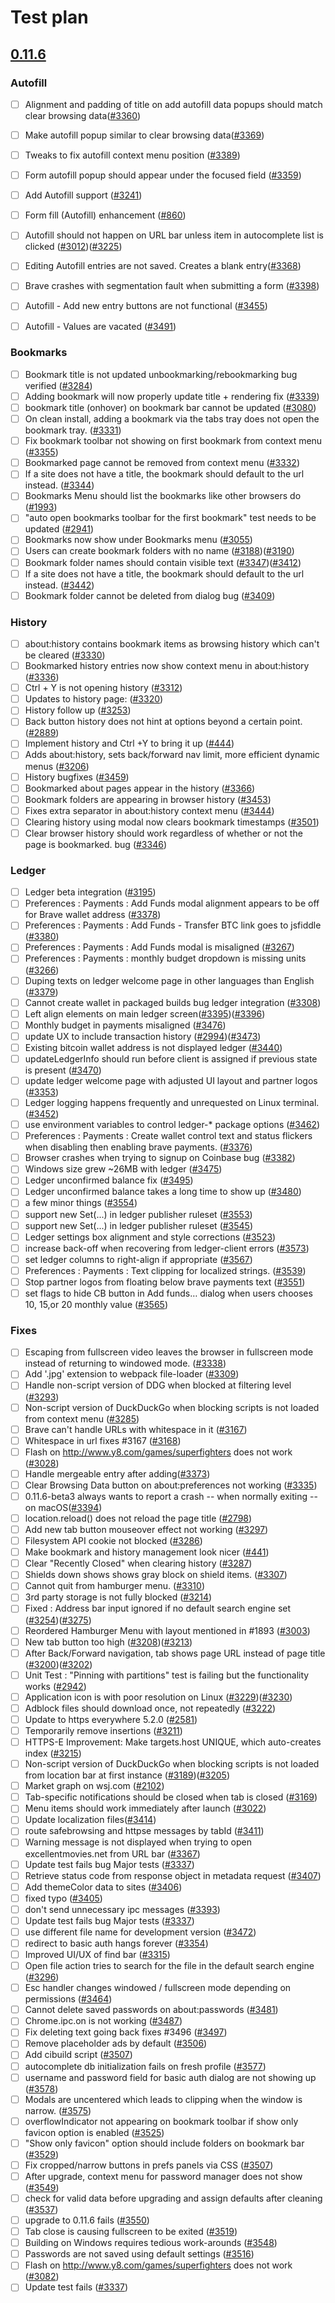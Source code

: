 # Test plan

## [0.11.6](https://github.com/brave/browser-laptop/releases/v0.11.6dev)

 ### Autofill
 - [ ]  Alignment and padding of title on add autofill data popups should match clear browsing data([#3360](https://github.com/brave/browser-laptop/issues/3360))
 - [ ]  Make autofill popup similar to clear browsing data([#3369](https://github.com/brave/browser-laptop/issues/3369))
 - [ ]  Tweaks to fix autofill context menu position ([#3389](https://github.com/brave/browser-laptop/issues/3389))
 - [ ]  Form autofill popup should appear under the focused field ([#3359](https://github.com/brave/browser-laptop/issues/3359))
 - [ ]  Add Autofill support ([#3241](https://github.com/brave/browser-laptop/issues/3241))
 - [ ]  Form fill (Autofill) enhancement ([#860](https://github.com/brave/browser-laptop/issues/860))
 - [ ]  Autofill should not happen on URL bar unless item in autocomplete list is clicked ([#3012](https://github.com/brave/browser-laptop/issues/3012))([#3225](https://github.com/brave/browser-laptop/issues/3225))
 - [ ]  Editing Autofill entries are not saved. Creates a blank entry([#3368](https://github.com/brave/browser-laptop/issues/3368))
 - [ ]  Brave crashes with segmentation fault when submitting a form ([#3398](https://github.com/brave/browser-laptop/issues/3398))
 - [ ]  Autofill - Add new entry buttons are not functional ([#3455](https://github.com/brave/browser-laptop/issues/3455))
  - [ ]  Autofill - Values are vacated ([#3491](https://github.com/brave/browser-laptop/issues/3491))


 ### Bookmarks
 - [ ]  Bookmark title is not updated unbookmarking/rebookmarking bug verified ([#3284](https://github.com/brave/browser-laptop/issues/3284))
 - [ ]  Adding bookmark will now properly update title + rendering fix ([#3339](https://github.com/brave/browser-laptop/issues/3339))
 - [ ]  bookmark title (onhover) on bookmark bar cannot be updated ([#3080](https://github.com/brave/browser-laptop/issues/3080))
 - [ ]  On clean install, adding a bookmark via the tabs tray does not open the bookmark tray. ([#3331](https://github.com/brave/browser-laptop/issues/3331))
 - [ ]  Fix bookmark toolbar not showing on first bookmark from context menu ([#3355](https://github.com/brave/browser-laptop/issues/3355))
 - [ ]  Bookmarked page cannot be removed from context menu ([#3332](https://github.com/brave/browser-laptop/issues/3332))
 - [ ]  If a site does not have a title, the bookmark should default to the url instead. ([#3344](https://github.com/brave/browser-laptop/issues/3344))
 - [ ]  Bookmarks Menu should list the bookmarks like other browsers do ([#1993](https://github.com/brave/browser-laptop/issues/1993))
 - [ ]  "auto open bookmarks toolbar for the first bookmark" test needs to be updated ([#2941](https://github.com/brave/browser-laptop/issues/2941))
 - [ ]  Bookmarks now show under Bookmarks menu ([#3055](https://github.com/brave/browser-laptop/issues/3055))
 - [ ]  Users can create bookmark folders with no name ([#3188](https://github.com/brave/browser-laptop/issues/3188))([#3190](https://github.com/brave/browser-laptop/issues/3190))
 - [ ]  Bookmark folder names should contain visible text ([#3347](https://github.com/brave/browser-laptop/issues/3347))([#3412](https://github.com/brave/browser-laptop/issues/3412))
 - [ ]  If a site does not have a title, the bookmark should default to the url instead. ([#3442](https://github.com/brave/browser-laptop/issues/3442))
 - [ ]  Bookmark folder cannot be deleted from dialog bug  ([#3409](https://github.com/brave/browser-laptop/issues/3409))

 ### History  
 - [ ]  about:history contains bookmark items as browsing history which can't be cleared ([#3330](https://github.com/brave/browser-laptop/issues/3330))
 - [ ]  Bookmarked history entries now show context menu in about:history ([#3336](https://github.com/brave/browser-laptop/issues/3336))
 - [ ]  Ctrl + Y is not opening history ([#3312](https://github.com/brave/browser-laptop/issues/3312))
 - [ ]  Updates to history page: ([#3320](https://github.com/brave/browser-laptop/issues/3320))
 - [ ]  History follow up ([#3253](https://github.com/brave/browser-laptop/issues/3253))
 - [ ]  Back button history does not hint at options beyond a certain point.  ([#2889](https://github.com/brave/browser-laptop/issues/2889))
 - [ ]  Implement history and Ctrl +Y to bring it up ([#444](https://github.com/brave/browser-laptop/issues/444))
 - [ ]  Adds about:history, sets back/forward nav limit, more efficient dynamic menus ([#3206](https://github.com/brave/browser-laptop/issues/3206))
 - [ ]  History bugfixes  ([#3459](https://github.com/brave/browser-laptop/issues/3459))
 - [ ]  Bookmarked about pages appear in the history ([#3366](https://github.com/brave/browser-laptop/issues/3366))
 - [ ]  Bookmark folders are appearing in browser history ([#3453](https://github.com/brave/browser-laptop/issues/3453))
 - [ ]  Fixes extra separator in about:history context menu  ([#3444](https://github.com/brave/browser-laptop/issues/3444))
 - [ ]  Clearing history using modal now clears bookmark timestamps ([#3501](https://github.com/brave/browser-laptop/issues/3501))
 - [ ]  Clear browser history should work regardless of whether or not the page is bookmarked. bug  ([#3346](https://github.com/brave/browser-laptop/issues/3346))

 ### Ledger
 - [ ]  Ledger beta integration  ([#3195](https://github.com/brave/browser-laptop/issues/3195))
 - [ ]  Preferences : Payments : Add Funds modal alignment appears to be off for Brave wallet address ([#3378](https://github.com/brave/browser-laptop/issues/3378))
 - [ ]  Preferences : Payments : Add Funds - Transfer BTC link goes to jsfiddle ([#3380](https://github.com/brave/browser-laptop/issues/3380))
 - [ ]  Preferences : Payments : Add Funds modal is misaligned ([#3267](https://github.com/brave/browser-laptop/issues/3267))
 - [ ]  Preferences : Payments : monthly budget dropdown is missing units ([#3266](https://github.com/brave/browser-laptop/issues/3266))
 - [ ]  Duping texts on ledger welcome page in other languages than English ([#3379](https://github.com/brave/browser-laptop/issues/3379))
 - [ ]  Cannot create wallet in packaged builds bug ledger integration ([#3308](https://github.com/brave/browser-laptop/issues/3308))
 - [ ]  Left align elements on main ledger screen([#3395](https://github.com/brave/browser-laptop/issues/3395))([#3396](https://github.com/brave/browser-laptop/issues/3396))
 - [ ]  Monthly budget in payments misaligned ([#3476](https://github.com/brave/browser-laptop/issues/3476))
 - [ ]  update UX to include transaction history ([#2994](https://github.com/brave/browser-laptop/issues/2994))([#3473](https://github.com/brave/browser-laptop/issues/3473))
 - [ ]  Existing bitcoin wallet address is not displayed ledger ([#3440](https://github.com/brave/browser-laptop/issues/3440))
 - [ ]  updateLedgerInfo should run before client is assigned if previous state is present  ([#3470](https://github.com/brave/browser-laptop/issues/3470))
 - [ ]  update ledger welcome page with adjusted UI layout and partner logos ([#3353](https://github.com/brave/browser-laptop/issues/3353))
 - [ ]  Ledger logging happens frequently and unrequested on Linux terminal. ([#3452](https://github.com/brave/browser-laptop/issues/3452))
 - [ ]  use environment variables to control ledger-* package options ([#3462](https://github.com/brave/browser-laptop/issues/3462))
 - [ ]  Preferences : Payments : Create wallet control text and status flickers when disabling then enabling brave payments. ([#3376](https://github.com/brave/browser-laptop/issues/3376))
 - [ ]  Browser crashes when trying to signup on Coinbase bug ([#3382](https://github.com/brave/browser-laptop/issues/3382))
 - [ ]  Windows size grew ~26MB with ledger ([#3475](https://github.com/brave/browser-laptop/issues/3475))
 - [ ]  Ledger unconfirmed balance fix ([#3495](https://github.com/brave/browser-laptop/issues/3495))
 - [ ]  Ledger unconfirmed balance takes a long time to show up  ([#3480](https://github.com/brave/browser-laptop/issues/3480))
 - [ ]  a few minor things ([#3554](https://github.com/brave/browser-laptop/issues/3554))
 - [ ]  support new Set(...) in ledger publisher ruleset ([#3553](https://github.com/brave/browser-laptop/issues/3553))
 - [ ]  support new Set(...) in ledger publisher ruleset ([#3545](https://github.com/brave/browser-laptop/issues/3545))
 - [ ]  Ledger settings box alignment and style corrections ([#3523](https://github.com/brave/browser-laptop/issues/3523))
 - [ ]  increase back-off when recovering from ledger-client errors ([#3573](https://github.com/brave/browser-laptop/issues/3573))
 - [ ]  set ledger columns to right-align if appropriate ([#3567](https://github.com/brave/browser-laptop/issues/3567))
 - [ ]  Preferences : Payments : Text clipping for localized strings. ([#3539](https://github.com/brave/browser-laptop/issues/3539))
 - [ ]  Stop partner logos from floating below brave payments text ([#3551](https://github.com/brave/browser-laptop/issues/3551))
 - [ ]  set flags to hide CB button in Add funds… dialog when users chooses 10, 15,or 20 monthly value ([#3565](https://github.com/brave/browser-laptop/issues/3565))

 ### Fixes
 - [ ]  Escaping from fullscreen video leaves the browser in fullscreen mode instead of returning to windowed mode. ([#3338](https://github.com/brave/browser-laptop/issues/3338))
 - [ ]  Add '.jpg' extension to webpack file-loader ([#3309](https://github.com/brave/browser-laptop/issues/3309))
 - [ ]  Handle non-script version of DDG when blocked at filtering level ([#3293](https://github.com/brave/browser-laptop/issues/3293))
 - [ ]  Non-script version of DuckDuckGo when blocking scripts is not loaded from context menu ([#3285](https://github.com/brave/browser-laptop/issues/3285))
 - [ ]  Brave can't handle URLs with whitespace in it ([#3167](https://github.com/brave/browser-laptop/issues/3167))
 - [ ]  Whitespace in url fixes #3167 ([#3168](https://github.com/brave/browser-laptop/issues/3168))
 - [ ]  Flash on http://www.y8.com/games/superfighters does not work ([#3028](https://github.com/brave/browser-laptop/issues/3082))
 - [ ]  Handle mergeable entry after adding([#3373](https://github.com/brave/browser-laptop/issues/3373))
 - [ ]  Clear Browsing Data button on about:preferences not working ([#3335](https://github.com/brave/browser-laptop/issues/3335))
 - [ ]  0.11.6-beta3 always wants to report a crash -- when normally exiting -- on macOS([#3394](https://github.com/brave/browser-laptop/issues/3394))
 - [ ]  location.reload() does not reload the page title ([#2798](https://github.com/brave/browser-laptop/issues/2798))
 - [ ]  Add new tab button mouseover effect not working ([#3297](https://github.com/brave/browser-laptop/issues/3297))
 - [ ]  Filesystem API cookie not blocked ([#3286](https://github.com/brave/browser-laptop/issues/3286))
 - [ ]  Make bookmark and history management look nicer ([#441](https://github.com/brave/browser-laptop/issues/441))
 - [ ]  Clear "Recently Closed" when clearing history ([#3287](https://github.com/brave/browser-laptop/issues/3287))
 - [ ]  Shields down shows shows gray block on shield items. ([#3307](https://github.com/brave/browser-laptop/issues/3307))
 - [ ]  Cannot quit from hamburger menu. ([#3310](https://github.com/brave/browser-laptop/issues/3310))
 - [ ]  3rd party storage is not fully blocked ([#3214](https://github.com/brave/browser-laptop/issues/3214))
 - [ ]  Fixed : Address bar input ignored if no default search engine set ([#3254](https://github.com/brave/browser-laptop/issues/3254))([#3275](https://github.com/brave/browser-laptop/issues/3275))
 - [ ]  Reordered Hamburger Menu with layout mentioned in #1893 ([#3003](https://github.com/brave/browser-laptop/issues/3003))
 - [ ]  New tab button too high ([#3208](https://github.com/brave/browser-laptop/issues/3208))([#3213](https://github.com/brave/browser-laptop/issues/3213))
 - [ ]  After Back/Forward navigation, tab shows page URL instead of page title ([#3200](https://github.com/brave/browser-laptop/issues/3200))([#3202](https://github.com/brave/browser-laptop/issues/3202))
 - [ ]  Unit Test : "Pinning with partitions" test is failing but the functionality works ([#2942](https://github.com/brave/browser-laptop/issues/2942))
 - [ ]  Application icon is with poor resolution on Linux ([#3229](https://github.com/brave/browser-laptop/issues/3229))([#3230](https://github.com/brave/browser-laptop/issues/3230))
 - [ ]  Adblock files should download once, not repeatedly ([#3222](https://github.com/brave/browser-laptop/issues/3222))
 - [ ]  Update to https everywhere 5.2.0 ([#2581](https://github.com/brave/browser-laptop/issues/2581))
 - [ ]  Temporarily remove insertions ([#3211](https://github.com/brave/browser-laptop/issues/3211))
 - [ ]  HTTPS-E Improvement: Make targets.host UNIQUE, which auto-creates index ([#3215](https://github.com/brave/browser-laptop/issues/3215))
 - [ ]  Non-script version of DuckDuckGo when blocking scripts is not loaded from location bar at first instance ([#3189](https://github.com/brave/browser-laptop/issues/3189))([#3205](https://github.com/brave/browser-laptop/issues/3205))
 - [ ]  Market graph on wsj.com ([#2102](https://github.com/brave/browser-laptop/issues/2102))
 - [ ]  Tab-specific notifications should be closed when tab is closed ([#3169](https://github.com/brave/browser-laptop/issues/3169))
 - [ ]  Menu items should work immediately after launch ([#3022](https://github.com/brave/browser-laptop/issues/3022))
 - [ ]  Update localization files([#3414](https://github.com/brave/browser-laptop/issues/3414))
 - [ ]  route safebrowsing and httpse messages by tabId ([#3411](https://github.com/brave/browser-laptop/issues/3411))
 - [ ]  Warning message is not displayed when trying to open excellentmovies.net from URL bar ([#3367](https://github.com/brave/browser-laptop/issues/3367))
 - [ ]  Update test fails bug Major tests ([#3337](https://github.com/brave/browser-laptop/issues/3337))
 - [ ]  Retrieve status code from response object in metadata request ([#3407](https://github.com/brave/browser-laptop/issues/3407))
 - [ ]  Add themeColor data to sites ([#3406](https://github.com/brave/browser-laptop/issues/3406))
 - [ ]  fixed typo ([#3405](https://github.com/brave/browser-laptop/issues/3405))
 - [ ]  don't send unnecessary ipc messages ([#3393](https://github.com/brave/browser-laptop/issues/3393))
 - [ ]  Update test fails bug Major tests ([#3337](https://github.com/brave/browser-laptop/issues/3337))
 - [ ]  use different file name for development version ([#3472](https://github.com/brave/browser-laptop/issues/3472))
 - [ ]  redirect to basic auth hangs forever ([#3354](https://github.com/brave/browser-laptop/issues/3354))
 - [ ]  Improved UI/UX of find bar ([#3315](https://github.com/brave/browser-laptop/issues/3315))
 - [ ]  Open file action tries to search for the file in the default search engine ([#3296](https://github.com/brave/browser-laptop/issues/3296))
 - [ ]  Esc handler changes windowed / fullscreen mode depending on permissions ([#3464](https://github.com/brave/browser-laptop/issues/3464))
 - [ ]  Cannot delete saved passwords on about:passwords  ([#3481](https://github.com/brave/browser-laptop/issues/3481))
 - [ ]  Chrome.ipc.on is not working ([#3487](https://github.com/brave/browser-laptop/issues/3487))
 - [ ]  Fix deleting text going back fixes #3496  ([#3497](https://github.com/brave/browser-laptop/issues/3497))
 - [ ]  Remove placeholder ads by default ([#3506](https://github.com/brave/browser-laptop/issues/3506))
 - [ ]  Add cibuild script ([#3507](https://github.com/brave/browser-laptop/issues/3507))
 - [ ]  autocomplete db initialization fails on fresh profile ([#3577](https://github.com/brave/browser-laptop/issues/3577))
 - [ ]  username and password field for basic auth dialog are not showing up ([#3578](https://github.com/brave/browser-laptop/issues/3578))
 - [ ]  Modals are uncentered which leads to clipping when the window is narrow. ([#3575](https://github.com/brave/browser-laptop/issues/3575))
 - [ ]  overflowIndicator not appearing on bookmark toolbar if show only favicon option is enabled ([#3525](https://github.com/brave/browser-laptop/issues/3525))
 - [ ]  "Show only favicon" option should include folders on bookmark bar ([#3529](https://github.com/brave/browser-laptop/issues/3529))
 - [ ]  Fix cropped/narrow buttons in prefs panels via CSS ([#3507](https://github.com/brave/browser-laptop/issues/3563))
 - [ ]  After upgrade, context menu for password manager does not show ([#3549](https://github.com/brave/browser-laptop/issues/3549))
 - [ ]  check for valid data before upgrading and assign defaults after cleaning ([#3537](https://github.com/brave/browser-laptop/issues/3537))
 - [ ]  upgrade to 0.11.6 fails ([#3550](https://github.com/brave/browser-laptop/issues/3550))
 - [ ]  Tab close is causing fullscreen to be exited ([#3519](https://github.com/brave/browser-laptop/issues/3519))
 - [ ]  Building on Windows requires tedious work-arounds ([#3548](https://github.com/brave/browser-laptop/issues/3548))
 - [ ]  Passwords are not saved using default settings ([#3516](https://github.com/brave/browser-laptop/issues/3516))
 - [ ]  Flash on http://www.y8.com/games/superfighters does not work ([#3082](https://github.com/brave/browser-laptop/issues/3082))
 - [ ]  Update test fails ([#3337](https://github.com/brave/browser-laptop/issues/3337))
